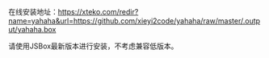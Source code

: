 在线安装地址：https://xteko.com/redir?name=yahaha&url=https://github.com/xieyi2code/yahaha/raw/master/.output/yahaha.box

请使用JSBox最新版本进行安装，不考虑兼容低版本。


